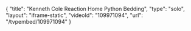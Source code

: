 {
    "title": "Kenneth Cole Reaction Home Python Bedding",
    "type": "solo",
    "layout": "iframe-static",
    "videoId": "109971094",
    "url": "\/tvpembed\/109971094"
}